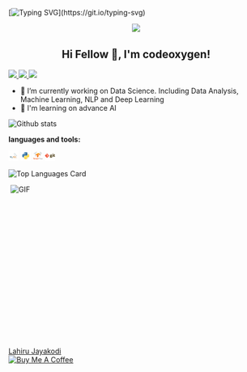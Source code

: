 [![Typing SVG](https://readme-typing-svg.herokuapp.com?multiline=true&width=500&lines=Guys+Let's+Enjoy+Coding.)](https://git.io/typing-svg)

<p align="center">
  <img width="1200" src="https://github.com/lahiruchalana/lahiruchalana/blob/main/assets/lcIresh_baner.png" />
</p>  

<h2 align="center">Hi Fellow 👋, I'm codeoxygen!</h2>

<p>
    <a href="https://twitter.com/LahiruJayakodi3"> 
        <img src="https://img.shields.io/badge/twitter-%231DA1F2.svg?&style=for-the-badge&logo=twitter&logoColor=white" height=25>
    </a> 
    <a href="https://www.linkedin.com/in/lahiru-jayakodi-b912b0217">
        <img src="https://img.shields.io/badge/linkedin-%230077B5.svg?&style=for-the-badge&logo=linkedin&logoColor=white" height=25>
    </a> 
    <a href="https://stackoverflow.com/users/13915199/lahiru-prabhath">
        <img src="https://img.shields.io/badge/stackoverflow-%23E4405F.svg?&style=for-the-badge&logo=stackoverflow&logoColor=white" height=25>
    </a>
  
</p>


- 🔭 I’m currently working on Data Science. Including Data Analysis, Machine Learning, NLP and Deep Learning
- 🌱 I'm learning on advance AI 

<div align="center"> </div>

![Github stats](https://github-readme-stats.vercel.app/api?username=codeoxygen&theme=aura&show_icons=true&count_private=true) 

**languages and tools:**  

<code><img height="20" src="https://raw.githubusercontent.com/github/explore/80688e429a7d4ef2fca1e82350fe8e3517d3494d/topics/mysql/mysql.png"></code>
<code><img height="20" src="https://raw.githubusercontent.com/github/explore/80688e429a7d4ef2fca1e82350fe8e3517d3494d/topics/python/python.png"></code>
<code><img height="20" src="https://raw.githubusercontent.com/github/explore/80688e429a7d4ef2fca1e82350fe8e3517d3494d/topics/tensorflow/tensorflow.png"></code>
<code><img height="20" src="https://raw.githubusercontent.com/github/explore/80688e429a7d4ef2fca1e82350fe8e3517d3494d/topics/git/git.png"></code>

![Top Languages Card](https://github-readme-stats.vercel.app/api/top-langs/?username=codeoxygen&theme=dark&layout=compact)

 
<img align="right" alt="GIF" src="https://github.com/abhisheknaiidu/abhisheknaiidu/blob/master/code.gif?raw=true" width="500" height="320" />

<div class="badge-base LI-profile-badge" data-locale="en_US" data-size="medium" data-theme="light" data-type="VERTICAL" data-vanity="lahiru-chalana-622749155" data-version="v1"><a class="badge-base__link LI-simple-link" href="https://lk.linkedin.com/in/lahiru-jayakodi-b912b0217?trk=profile-badge">Lahiru Jayakodi</a></div>

<a href="https://www.buymeacoffee.com/lahiruprabS" target="_blank" rel="noreferrer nofollow">
    <img src="https://cdn.buymeacoffee.com/buttons/default-red.png" alt="Buy Me A Coffee" height="40" width="170" >
</a>
              

<!--
**codeoxygen/codeoxygen** is a ✨ _special_ ✨ repository because its `README.md` (this file) appears on your GitHub profile.

Here are some ideas to get you started:

- 🔭 I’m currently working on ...
- 🌱 I’m currently learning ...
- 👯 I’m looking to collaborate on ...
- 🤔 I’m looking for help with ...
- 💬 Ask me about ...
- 📫 How to reach me: ...
- 😄 Pronouns: ...
- ⚡ Fun fact: ...
-->
